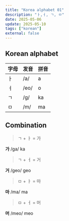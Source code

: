 ```yaml
---
title: "Korea alphabet 01"
description: "ㅏ,ㅓ, ㄱ, ㅁ"
date: 2025-05-06
update: 2025-05-10
tags: ["korean"]
external: false
---
```


## Korean alphabet

| 字母 | 发音 | 拼音 |
| ---- | ---- | ---- |
| ㅏ   | /a/  | a    |
| ㅓ   | /eo/ | o    |
| ㄱ   | /g/  | ka   |
| ㅁ   | /m/  | ma   |

## Combination

> ㄱ + ㅏ = 가

**가** /ga/ ka

> ㄱ + ㅓ = 거

**거** /geo/ geo

> ㅁ + ㅏ = 마

**마** /ma/ ma

> ㅁ + ㅓ = 머

**머** /meo/ meo

